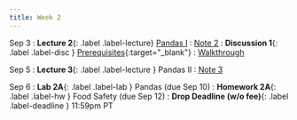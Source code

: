 ```yaml
---
title: Week 2
---
```



Sep 3
: **Lecture 2**{: .label .label-lecture} [Pandas I](lecture/lec02)
    : [Note 2](https://ds100.org/course-notes/pandas_1/pandas_1.html)
: **Discussion 1**{: .label .label-disc } [Prerequisites](https://drive.google.com/file/d/1Z3U5wugtK6dubeWCPKWlM8A8ZCQAI65i/view?usp=sharing){:target="_blank"}
    : [ Walkthrough](https://youtu.be/qXR-x19KT5w?si=rFeg-ZMmwieZQkml)


Sep 5
: **Lecture 3**{: .label .label-lecture } Pandas II
    : [Note 3](https://ds100.org/course-notes/pandas_2/pandas_2.html)


Sep 6
: **Lab 2A**{: .label .label-lab } Pandas (due Sep 10)
: **Homework 2A**{: .label .label-hw } Food Safety (due Sep 12)
: **Drop Deadline (w/o fee)**{: .label .label-deadline } 11:59pm PT
